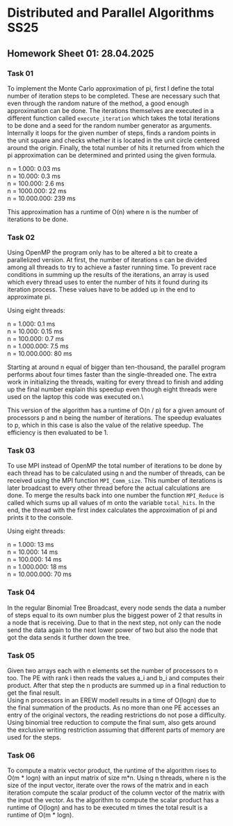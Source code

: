 # Distributed and Parallel Algorithms SS25
## Homework Sheet 01: 28.04.2025

### Task 01

To implement the Monte Carlo approximation of pi, first I define the total number of iteration 
steps to be completed. These are necessary such that even through the random nature of the
 method, a good enough approximation can be done. The iterations themselves are executed in a
different function called ```execute_iteration``` which takes the total iterations to be done
and a seed for the random number generator as arguments. Internally it loops for the given 
number of steps, finds a random points in the unit square and checks whether it is located
in the unit circle centered around the origin. Finally, the total number of hits it returned 
from which the pi approximation can be determined and printed using the given formula.

n = 1.000:    0.03 ms \
n = 10.000:    0.3  ms \
n = 100.000:   2.6  ms \
n = 1000.000:  22   ms \
n = 10.000.000: 239   ms 

This approximation has a runtime of O(n) where n is the number of iterations to be done.

### Task 02

Using OpenMP the program only has to be altered a bit to create a parallelized version.
At first, the number of iterations ```n``` can be divided among all threads to try to
achieve a faster running time. To prevent race conditions in summing up the results of the 
iterations, an array is used which every thread uses to enter the number of hits it found
during its iteration process. These values have to be added up in the end to approximate pi.

Using eight threads:

n = 1.000: 0.1 ms\
n = 10.000: 0.15 ms\
n = 100.000: 0.7 ms\
n = 1.000.000: 7.5 ms\
n = 10.000.000: 80 ms

Starting at around n equal of bigger than ten-thousand, the parallel program performs
about four times faster than the single-threaded one. The extra work in initializing the
threads, waiting for every thread to finish and adding up the final number explain this 
speedup even though eight threads were used on the laptop this code was executed on.\

This version of the algorithm has a runtime of O(n / p) for a given amount of processors p
and n being the number of iterations. The speedup evaluates to p, which in this case is also
the value of the relative speedup. The efficiency is then evaluated to be 1.

### Task 03

To use MPI instead of OpenMP the total number of iterations to be done by each 
thread has to be calculated using n and the number of threads, can
be received using the MPI function ```MPI_Comm_size```. This number of iterations
is later broadcast to every other thread before the actual calculations are done.
To merge the results back into one number the function ```MPI_Reduce``` is called
which sums up all values of m onto the variable ```total_hits```. In the end, the
thread with the first index calculates the approximation of pi and prints it to 
the console.

Using eight threads:

n = 1.000: 13 ms\
n = 10.000: 14 ms\
n = 100.000: 14 ms\
n = 1.000.000: 18 ms\
n = 10.000.000: 70 ms

### Task 04

In the regular Binomial Tree Broadcast, every node sends the data a number of steps
equal to its own number plus the biggest power of 2 that results in a node that is
receiving. Due to that in the next step, not only can the node send the data again 
to the next lower power of two but also the node that got the data sends it further
down the tree. 

### Task 05

Given two arrays each with n elements set the number of processors to n too. The PE
with rank i then reads the values a_i and b_i and computes their product. After that 
step the n products are summed up in a final reduction to get the final result. \
Using n processors in an EREW modell results in a time of O(logn) due to the final 
summation of the products. As no more than one PE accesses an entry of the original 
vectors, the reading restrictions do not pose a difficulty. Using binomial tree 
reduction to compute the final sum, also gets around the exclusive writing restriction 
assuming that different parts of memory are used for the steps. 

### Task 06

To compute a matrix vector product, the runtime of the algorithm rises to O(m * logn) with
an input matrix of size m*n.
Using n threads, where n is the size of the input vector, iterate over the rows of the 
matrix and in each iteration compute the scalar product of the column vector of the 
matrix with the input the vector. As the algorithm to compute the scalar product has a runtime of 
O(logn) and has to be executed m times the total result is a runtime of O(m * logn).